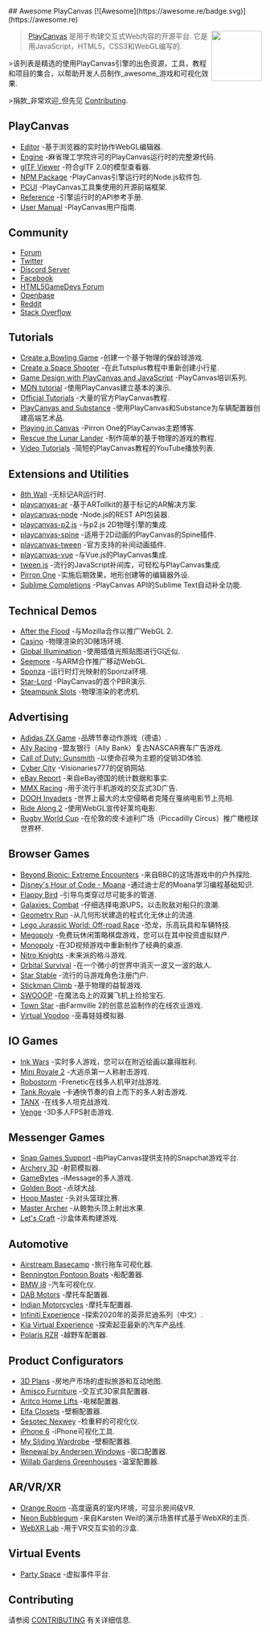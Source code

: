 <div class="github-widget" data-repo="playcanvas/awesome-playcanvas"></div>
<script async src="https://pagead2.googlesyndication.com/pagead/js/adsbygoogle.js"></script><ins class="adsbygoogle" style="display:block" data-ad-client="ca-pub-6890694312814945" data-ad-slot="5473692530" data-ad-format="auto"  data-full-width-responsive="true"></ins><script>(adsbygoogle = window.adsbygoogle || []).push({});</script>
## Awesome PlayCanvas [![Awesome](https://awesome.re/badge.svg)](https://awesome.re)

> <img src="https://raw.githubusercontent.com/playcanvas/awesome-playcanvas/master/playcanvas-logo.png" align="right" width="100">
>
> [PlayCanvas](https://playcanvas.com/) 是用于构建交互式Web内容的开源平台. 它是用JavaScript，HTML5，CSS3和WebGL编写的.
>
&gt;该列表是精选的使用PlayCanvas引擎的出色资源，工具，教程和项目的集合，以帮助开发人员制作_awesome_游戏和可视化效果.
>
&gt;捐款_非常欢迎_但先见 [Contributing](#contributing).



## PlayCanvas

- [Editor](https://playcanvas.com/) -基于浏览器的实时协作WebGL编辑器.
- [Engine](https://github.com/playcanvas/engine) -麻省理工学院许可的PlayCanvas运行时的完整源代码.
- [glTF Viewer](https://playcanvas.com/viewer) -符合glTF 2.0的模型查看器.
- [NPM Package](https://www.npmjs.com/package/playcanvas) -PlayCanvas引擎运行时的Node.js软件包.
- [PCUI](http://playcanvas.github.io/pcui/) -PlayCanvas工具集使用的开源前端框架.
- [Reference](https://developer.playcanvas.com/en/api/) -引擎运行时的API参考手册.
- [User Manual](https://developer.playcanvas.com/en/user-manual/) -PlayCanvas用户指南.

## Community

- [Forum](https://forum.playcanvas.com/)
- [Twitter](https://twitter.com/playcanvas)
- [Discord Server](https://discord.gg/RSaMRzg)
- [Facebook](https://www.facebook.com/playcanvas/)
- [HTML5GameDevs Forum](https://www.html5gamedevs.com/tags/playcanvas/)
- [Openbase](https://openbase.com/js/playcanvas)
- [Reddit](https://www.reddit.com/r/PlayCanvas/)
- [Stack Overflow](https://stackoverflow.com/questions/tagged/playcanvas)

## Tutorials

- [Create a Bowling Game](https://www.gamefromscratch.com/post/2017/05/25/PlayCanvas-Engine-Revisited.aspx) -创建一个基于物理的保龄球游戏.
- [Create a Space Shooter](https://gamedevelopment.tutsplus.com/tutorials/create-a-space-shooter-with-playcanvas-part-1--cms-28066) -在此Tutsplus教程中重新创建小行星.
- [Game Design with PlayCanvas and JavaScript](https://www.codemahal.com/tutorials/playcanvas/) -PlayCanvas培训系列.
- [MDN tutorial](https://developer.mozilla.org/en-US/docs/Games/Techniques/3D_on_the_web/Building_up_a_basic_demo_with_PlayCanvas) -使用PlayCanvas建立基本的演示.
- [Official Tutorials](https://developer.playcanvas.com/en/tutorials/) -大量的官方PlayCanvas教程.
- [PlayCanvas and Substance](https://magazine.substance3d.com/high-end-renders-online-bike-configurator-substance/) -使用PlayCanvas和Substance为车辆配置器创建高端艺术品.
- [Playing in Canvas](http://pirron.one/playingincanvas/) -Pirron One的PlayCanvas主题博客.
- [Rescue the Lunar Lander](https://medium.com/@omar4ur/rescue-the-lunar-lander-a-coderdojo-tutorial-5217d463e26a) -制作简单的基于物理的游戏的教程.
- [Video Tutorials](https://www.youtube.com/playlist?list=PLy57qL2R3Z6NlBQBEMnjVPT0iz320i4Ko) -简短的PlayCanvas教程的YouTube播放列表.

## Extensions and Utilities

- [8th Wall](https://www.8thwall.com/docs/web/#getting-started-with-playcanvas) -无标记AR运行时.
- [playcanvas-ar](https://github.com/playcanvas/playcanvas-ar) -基于ARTollkit的基于标记的AR解决方案.
- [playcanvas-node](https://github.com/yushimatenjin/playcanvas-node) -Node.js的REST API包装器.
- [playcanvas-p2.js](https://github.com/playcanvas/playcanvas-p2.js) -与p2.js 2D物理引擎的集成.
- [playcanvas-spine](https://github.com/playcanvas/playcanvas-spine) -适用于2D动画的PlayCanvas的Spine插件.
- [playcanvas-tween](https://github.com/playcanvas/playcanvas-tween) -官方支持的补间动画插件.
- [playcanvas-vue](https://github.com/isobolewski/playcanvas-vue) -与Vue.js的PlayCanvas集成.
- [tween.js](https://github.com/tweenjs/tween.js/) -流行的JavaScript补间库，可轻松与PlayCanvas集成.
- [Pirron One](https://pic.pirron-rodon.one) -实施后期效果，地形创建等的编辑器外设.
- [Sublime Completions](https://github.com/playcanvas/sublime-completions) -PlayCanvas API的Sublime Text自动补全功能.

## Technical Demos

- [After the Flood](https://playcanv.as/p/44MRmJRU/) -与Mozilla合作以推广WebGL 2.
- [Casino](https://playcanv.as/p/LpmXGUe6/) -物理渲染的3D赌场环境.
- [Global Illumination](https://playcanv.as/p/ZV4PW6wr/) -使用插值光照贴图进行GI近似.
- [Seemore](https://playcanv.as/p/MflWvdTW/) -与ARM合作推广移动WebGL.
- [Sponza](https://playcanv.as/p/txPePQvy/) -运行时灯光映射的Sponza环境.
- [Star-Lord](https://playcanv.as/p/SA7hVBLt/) -PlayCanvas的首个PBR演示.
- [Steampunk Slots](https://playcanv.as/p/nL1dYbMv) -物理渲染的老虎机.

## Advertising

- [Adidas ZX Game](https://zx-game.de) -品牌节奏动作游戏（德语）.
- [Ally Racing](https://www.allyracer.com/) -盟友银行（Ally Bank）复古NASCAR赛车广告游戏.
- [Call of Duty: Gunsmith](http://gun.playcanvas.com/) -以使命召唤为主题的促销3D体验.
- [Cyber City](https://vz777.com/cybercity/index.html) -Visionaries777的促销网站.
- [eBay Report](https://www.ebay-report.de/) -来自eBay德国的统计数据和事实.
- [MMX Racing](http://mmx.playcanvas.com/?truck=johncena) -用于流行手机游戏的交互式3D广告.
- [DOOH Invaders](https://vimeo.com/136313614) -世界上最大的太空侵略者克隆在戛纳电影节上亮相.
- [Ride Along 2](https://vimeo.com/152996271) -使用WebGL宣传好莱坞电影.
- [Rugby World Cup](https://www.youtube.com/watch?v=onOJBCC8R7A) -在伦敦的皮卡迪利广场（Piccadilly Circus）推广橄榄球世界杯.

## Browser Games

- [Beyond Bionic: Extreme Encounters](https://www.bbc.co.uk/cbbc/games/beyond-bionic-extreme-encounters) -来自BBC的这场游戏中的户外探险.
- [Disney's Hour of Code - Moana](http://partners.disney.com/hour-of-code) -通过迪士尼的Moana学习编程基础知识.
- [Flappy Bird](https://playcanv.as/p/2OlkUaxF/) -引导鸟类穿过尽可能多的管道.
- [Galaxies: Combat](https://playcanv.as/p/Ikq6Uk6A/) -仔细选择电源UPS，以击败敌对船只的浪潮.
- [Geometry Run](https://www.gamee.com/game/geometryrun) -从几何形状建造的程式化无休止的流道.
- [Lego Jurassic World: Off-road Race](https://www.toggo.de/spiele/jurassic-world/jurassic-world-das-gelaenderennen-6727.htm) -恐龙，乐高玩具和车辆特技.
- [Megopoly](https://playmegopoly.com/) -免费玩休闲策略棋盘游戏，您可以在其中投资虚拟财产.
- [Monopoly](https://benbean.tech/monopoly-io/) -在3D视频游戏中重新制作了经典的桌游.
- [Nitro Knights](https://gamedistribution.com/games/nitro-knights) -未来派的格斗游戏.
- [Orbital Survival](https://playcanv.as/p/3G3RnfUz/) -在一个微小的世界中消灭一波又一波的敌人.
- [Star Stable](https://www.starstable.com/en/register) -流行的马游戏角色注册门户.
- [Stickman Climb](https://poki.com/en/g/stickman-climb) -基于物理的益智游戏.
- [SWOOOP](https://playcanv.as/p/JtL2iqIH/) -在魔法岛上的双翼飞机上捡拾宝石.
- [Town Star](https://gala.games) -由Farmville 2的创意总监制作的在线农业游戏.
- [Virtual Voodoo](http://www.miniclip.com/games/virtual-voodoo/en/) -巫毒娃娃模拟器.

## IO Games

- [Ink Wars](https://inkwars.io/) -实时多人游戏，您可以在附近绘画以赢得胜利.
- [Mini Royale 2](https://miniroyale2.io/) -大逃杀第一人称射击游戏.
- [Robostorm](https://robostorm.io/) -Frenetic在线多人机甲对战游戏.
- [Tank Royale](https://tankroyale.io/) -卡通快节奏的自上而下的多人射击游戏.
- [TANX](https://tanx.io) -在线多人坦克战游戏.
- [Venge](https://poki.com/en/g/venge-io) -3D多人FPS射击游戏.

## Messenger Games

- [Snap Games Support](https://support.snapchat.com/en-GB/a/games) -由PlayCanvas提供支持的Snapchat游戏平台.
- [Archery 3D](https://www.facebook.com/instantgames/play/2236502786367605/) -射箭模拟器.
- [GameBytes](https://apps.apple.com/us/app/gamebytes-games-for-imessage/id1506797690) -iMessage的多人游戏.
- [Golden Boot](https://www.facebook.com/instantgames/play/267920816949420/) -点球大战.
- [Hoop Master](https://www.facebook.com/instantgames/play/188237332468920/) -头对头篮球比赛.
- [Master Archer](https://www.facebook.com/instantgames/play/1315812941823883/) -从鲍勃头顶上射出水果.
- [Let's Craft](https://www.facebook.com/instantgames/play/351725822100289/) -沙盒体素构建游戏.

## Automotive

- [Airstream Basecamp](https://www.airstream.com/travel-trailers/airstream-basecamp-3d-experience/) -旅行拖车可视化器.
- [Bennington Pontoon Boats](https://www.benningtonmarine.com/en-us/build-model/) -船配置器.
- [BMW i8](http://car.playcanvas.com) -汽车可视化仪.
- [DAB Motors](https://dabmotors.com/configurator/) -摩托车配置器.
- [Indian Motorcycles](https://www.indianmotorcycle.com/en-us/scout-bobber/build-color/) -摩托车配置器.
- [Infiniti Experience](https://beijing.infiniti-experience.com/) -探索2020年的英菲尼迪系列（中文）.
- [Kia Virtual Experience](https://www.kiavirtualexperience.com/) -探索起亚最新的汽车产品线.
- [Polaris RZR](https://rzr.polaris.com/en-us/build-model/) -越野车配置器.

## Product Configurators

- [3D Plans](https://3dplans.com) -房地产市场的虚拟旅游和互动地图.
- [Amisco Furniture](https://www.amisco.com/en_us/uprightstool) -交互式3D家具配置器.
- [Aritco Home Lifts](http://www.aritcohomelifts.com/build-your-lift/) -电梯配置器.
- [Elfa Closets](http://elfa.com/sv-se/planner) -壁橱配置器.
- [Sesotec Nexwey](https://www.sesotec.com/na/en-US/lp/nexwey) -检重秤的可视化仪.
- [iPhone 6](http://phone.playcanvas.com) -iPhone可视化工具.
- [My Sliding Wardrobe](https://www.myslidingwardrobe.co.uk/design-your-wardrobe/) -壁橱配置器.
- [Renewal by Andersen Windows](https://www.renewalbyandersen.com/windows-doors/replacement-windows/double-hung) -窗口配置器.
- [Willab Gardens Greenhouses](http://www.vaxthusguiden.se/) -温室配置器.

## AR/VR/XR

- [Orange Room](https://playcanv.as/p/1ha5glKf/) -高度逼真的室内环境，可显示房间级VR.
- [Neon Bubblegum](https://www.rtz23.de/) -来自Karsten Weil的演示场景样式基于WebXR的主页.
- [WebXR Lab](https://playcanvas.com/project/446331/overview/webxr-vr-lab) -用于VR交互实验的沙盒.

## Virtual Events

- [Party Space](https://www.party.space/) -虚拟事件平台.

## Contributing

请参阅 [CONTRIBUTING](https://github.com/playcanvas/awesome-playcanvas/blob/master/CONTRIBUTING.md) 有关详细信息.
